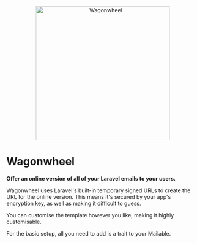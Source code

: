 <p align="center">
  <img src="https://samcarre.dev/images/wagonwheel-example.png" alt="Wagonwheel" height="350">
</p>

# Wagonwheel
**Offer an online version of all of your Laravel emails to your users.**

Wagonwheel uses Laravel's built-in temporary signed URLs to create the URL for the online version. This means it's secured by your app's encryption key, as well as making it difficult to guess.

You can customise the template however you like, making it highly customisable.

For the basic setup, all you need to add is a trait to your Mailable.
